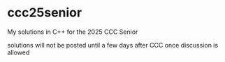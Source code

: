 # ccc25senior
My solutions in C++ for the 2025 CCC Senior

solutions will not be posted until a few days after CCC once discussion is allowed
